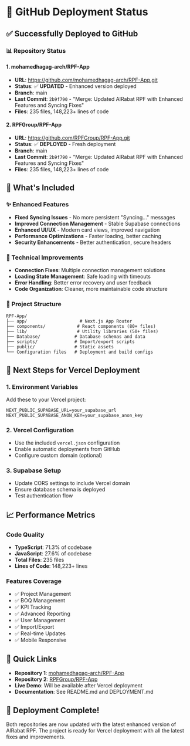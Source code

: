 # 🚀 GitHub Deployment Status

## ✅ Successfully Deployed to GitHub

### 📊 Repository Status

#### 1. mohamedhagag-arch/RPF-App
- **URL**: https://github.com/mohamedhagag-arch/RPF-App.git
- **Status**: ✅ **UPDATED** - Enhanced version deployed
- **Branch**: main
- **Last Commit**: `2b9f790` - "Merge: Updated AlRabat RPF with Enhanced Features and Syncing Fixes"
- **Files**: 235 files, 148,223+ lines of code

#### 2. RPFGroup/RPF-App  
- **URL**: https://github.com/RPFGroup/RPF-App.git
- **Status**: ✅ **DEPLOYED** - Fresh deployment
- **Branch**: main
- **Last Commit**: `2b9f790` - "Merge: Updated AlRabat RPF with Enhanced Features and Syncing Fixes"
- **Files**: 235 files, 148,223+ lines of code

## 🎯 What's Included

### ✨ Enhanced Features
- **Fixed Syncing Issues** - No more persistent "Syncing..." messages
- **Improved Connection Management** - Stable Supabase connections
- **Enhanced UI/UX** - Modern card views, improved navigation
- **Performance Optimizations** - Faster loading, better caching
- **Security Enhancements** - Better authentication, secure headers

### 🔧 Technical Improvements
- **Connection Fixes**: Multiple connection management solutions
- **Loading State Management**: Safe loading with timeouts
- **Error Handling**: Better error recovery and user feedback
- **Code Organization**: Cleaner, more maintainable code structure

### 📁 Project Structure
```
RPF-App/
├── app/                    # Next.js App Router
├── components/            # React components (80+ files)
├── lib/                   # Utility libraries (50+ files)
├── Database/             # Database schemas and data
├── scripts/              # Import/export scripts
├── public/               # Static assets
└── Configuration files   # Deployment and build configs
```

## 🚀 Next Steps for Vercel Deployment

### 1. Environment Variables
Add these to your Vercel project:
```
NEXT_PUBLIC_SUPABASE_URL=your_supabase_url
NEXT_PUBLIC_SUPABASE_ANON_KEY=your_supabase_anon_key
```

### 2. Vercel Configuration
- Use the included `vercel.json` configuration
- Enable automatic deployments from GitHub
- Configure custom domain (optional)

### 3. Supabase Setup
- Update CORS settings to include Vercel domain
- Ensure database schema is deployed
- Test authentication flow

## 📈 Performance Metrics

### Code Quality
- **TypeScript**: 71.3% of codebase
- **JavaScript**: 27.6% of codebase
- **Total Files**: 235 files
- **Lines of Code**: 148,223+ lines

### Features Coverage
- ✅ Project Management
- ✅ BOQ Management  
- ✅ KPI Tracking
- ✅ Advanced Reporting
- ✅ User Management
- ✅ Import/Export
- ✅ Real-time Updates
- ✅ Mobile Responsive

## 🔗 Quick Links

- **Repository 1**: [mohamedhagag-arch/RPF-App](https://github.com/mohamedhagag-arch/RPF-App)
- **Repository 2**: [RPFGroup/RPF-App](https://github.com/RPFGroup/RPF-App)
- **Live Demo**: Will be available after Vercel deployment
- **Documentation**: See README.md and DEPLOYMENT.md

## 🎉 Deployment Complete!

Both repositories are now updated with the latest enhanced version of AlRabat RPF. The project is ready for Vercel deployment with all the latest fixes and improvements.
